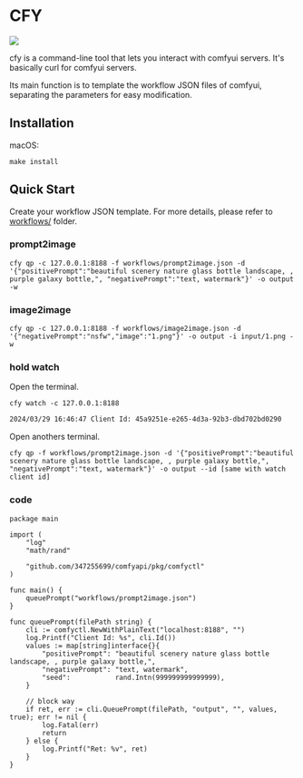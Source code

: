 # CFY

![](https://img.shields.io/badge/license-Apache%202-blue)  

cfy is a command-line tool that lets you interact with comfyui servers. It's basically curl for comfyui servers.

Its main function is to template the workflow JSON files of comfyui, separating the parameters for easy modification.


## Installation

macOS:

```shell
make install
```

## Quick Start

Create your workflow JSON template. 
For more details, please refer to [workflows/](./workflows/) folder.

### prompt2image

```shell
cfy qp -c 127.0.0.1:8188 -f workflows/prompt2image.json -d '{"positivePrompt":"beautiful scenery nature glass bottle landscape, , purple galaxy bottle,", "negativePrompt":"text, watermark"}' -o output -w
```

### image2image

```shell
cfy qp -c 127.0.0.1:8188 -f workflows/image2image.json -d '{"negativePrompt":"nsfw","image":"1.png"}' -o output -i input/1.png -w
```

### hold watch

Open the terminal.

```shell
cfy watch -c 127.0.0.1:8188
```
```txt
2024/03/29 16:46:47 Client Id: 45a9251e-e265-4d3a-92b3-dbd702bd0290
```

Open anothers terminal.

```shell
cfy qp -f workflows/prompt2image.json -d '{"positivePrompt":"beautiful scenery nature glass bottle landscape, , purple galaxy bottle,", "negativePrompt":"text, watermark"}' -o output --id [same with watch client id]
```

### code

```golang
package main

import (
	"log"
	"math/rand"

	"github.com/347255699/comfyapi/pkg/comfyctl"
)

func main() {
	queuePrompt("workflows/prompt2image.json")
}

func queuePrompt(filePath string) {
	cli := comfyctl.NewWithPlainText("localhost:8188", "")
	log.Printf("Client Id: %s", cli.Id())
	values := map[string]interface{}{
		"positivePrompt": "beautiful scenery nature glass bottle landscape, , purple galaxy bottle,",
		"negativePrompt": "text, watermark",
		"seed":           rand.Intn(999999999999999),
	}

	// block way
	if ret, err := cli.QueuePrompt(filePath, "output", "", values, true); err != nil {
		log.Fatal(err)
		return
	} else {
		log.Printf("Ret: %v", ret)
	}
}
```